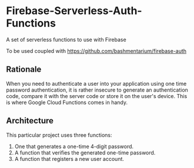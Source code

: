 # Firebase-Serverless-Auth-Functions
A set of serverless functions to use with Firebase

To be used coupled with https://github.com/bashmentarium/firebase-auth

## Rationale
When you need to authenticate a user into your application using one time password authentication,
it is rather insecure to generate an authentication code, compare it with the server code or store
it on the user's device. This is where Google Cloud Functions comes in handy.

## Architecture
This particular project uses three functions:
1. One that generates a one-time 4-digit password.
2. A function that verifies the generated one-time password.
3. A function that registers a new user account.
